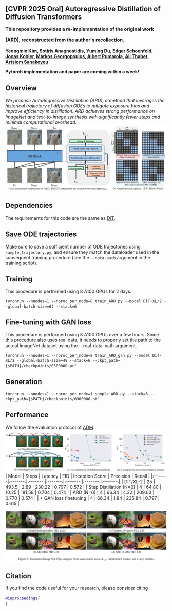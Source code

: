 ## [CVPR 2025 Oral] Autoregressive Distillation of Diffusion Transformers <br><sub><sub> This repository provides a re-implementation of the original work (ARD), reconstructed from the author's recollection. </sub></sub>
**[Yeongmin Kim](https://sites.google.com/view/yeongmin-space), [Sotiris Anagnostidis](https://sanagnos.pages.dev/), [Yuming Du](https://dulucas.github.io/), [Edgar Schoenfeld](https://edgarschnfld.github.io/), [Jonas Kohler](https://scholar.google.de/citations?user=a1rCLUMAAAAJ&hl=de), [Markos Georgopoulos](https://scholar.google.com/citations?user=id7vw0UAAAAJ&hl=en), [Albert Pumarola](https://www.albertpumarola.com/), [Ali Thabet](https://www.alithabet.com/), [Artsiom Sanakoyeu](https://gdude.de/)**  

**Pytorch implementation and paper are coming within a week!**

## Overview
<i>We propose AutoRegressive Distillation (ARD), a method that leverages the historical trajectory of diffusion ODEs to mitigate exposure bias and improve efficiency in distillation. ARD achieves strong performance on ImageNet and text-to-image synthesis with significantly fewer steps and minimal computational overhead.</i>
![Teaser image](./assets/figure1.JPG)

## Dependencies
The requirements for this code are the same as [DiT](https://github.com/facebookresearch/DiT).

## Save ODE trajectories
Make sure to save a sufficient number of ODE trajectories using `sample_trajectory.py`, and ensure they match the dataloader used in the subsequent training procedure (see the `--data-path` argument in the training script).

## Training
This procedure is performed using 8 A100 GPUs for 2 days.

```
torchrun --nnodes=1 --nproc_per_node=8 train_ARD.py --model DiT-XL/2 --global-batch-size=64 --stack=6
```

## Fine-tuning with GAN loss
This procedure is performed using 8 A100 GPUs over a few hours.
Since this procedure also uses real data, it needs to properly set the path to the actual ImageNet dataset using the --real-data-path argument.

```
torchrun --nnodes=1 --nproc_per_node=8 train_ARD_gan.py --model DiT-XL/2 --global-batch-size=48 --stack=6 --ckpt_path={$PATH}/checkpoints/0300000.pt"
```

## Generation
```
torchrun --nnodes=1 --nproc_per_node=1 sample_ARD.py --stack=6 --ckpt_path={$PATH}/checkpoints/0300000.pt"
```

## Performance
We follow the evaluation protocol of [ADM](https://github.com/openai/guided-diffusion/tree/main/evaluations).
![Teaser image](./assets/figure2.JPG)
| Model | Steps | Latency | FID | Inception Score | Precision | Recall | 
|:-------|:-------:|:-------:|:-------:|:-------:|:-------:|:-------:|
| DiT/XL-2 | 25 | 493.5 | 2.89 | 230.22 | 0.797 | 0.572 |
| Step Distillation (N=0) | 4 | 64.80 | 10.25 | 181.58 | 0.704 | 0.474 |
| ARD (N=6) | 4 | 66.34 | 4.32 | 209.03 | 0.770 | 0.574 |
| + GAN loss finetuning | 4 | 66.34 | 1.84 | 235.84 | 0.797 | 0.615 |

![Teaser image](./assets/figure3.JPG)

## Citation
If you find the code useful for your research, please consider citing
```bib
@inproceedings{
}
```
